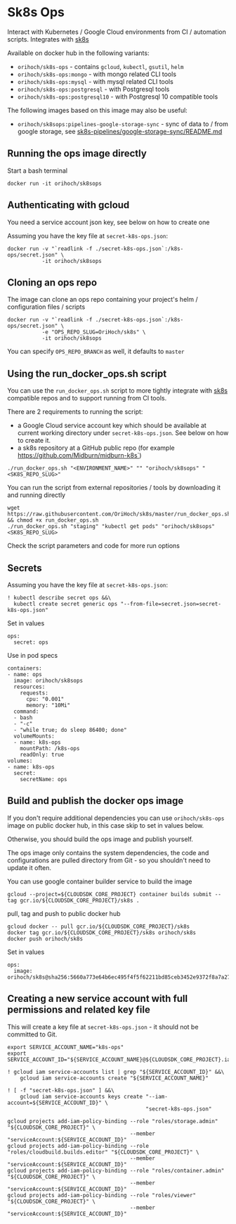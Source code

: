 # Sk8s Ops

Interact with Kubernetes / Google Cloud environments from CI / automation scripts. Integrates with [sk8s](https://github.com/OriHoch/sk8s)

Available on docker hub in the following variants:

* `orihoch/sk8s-ops` - contains `gcloud`, `kubectl`, `gsutil`, `helm`
* `orihoch/sk8s-ops:mongo` - with mongo related CLI tools
* `orihoch/sk8s-ops:mysql` - with mysql related CLI tools
* `orihoch/sk8s-ops:postgresql` - with Postgresql tools
* `orihoch/sk8s-ops:postgresql10` - with Postgresql 10 compatible tools



The following images based on this image may also be useful:
* `orihoch/sk8sops:pipelines-google-storage-sync` - sync of data to / from google storage, see [sk8s-pipelines/google-storage-sync/README.md](https://github.com/OriHoch/sk8s-pipelines/blob/master/google-storage-sync/README.md)

## Running the ops image directly

Start a bash terminal

```
docker run -it orihoch/sk8sops
```


## Authenticating with gcloud

You need a service account json key, see below on how to create one

Assuming you have the key file at `secret-k8s-ops.json`:

```
docker run -v "`readlink -f ./secret-k8s-ops.json`:/k8s-ops/secret.json" \
           -it orihoch/sk8sops
```


## Cloning an ops repo

The image can clone an ops repo containing your project's helm / configuration files / scripts

```
docker run -v "`readlink -f ./secret-k8s-ops.json`:/k8s-ops/secret.json" \
           -e "OPS_REPO_SLUG=OriHoch/sk8s" \
           -it orihoch/sk8sops
```

You can specify `OPS_REPO_BRANCH` as well, it defaults to `master`


## Using the run_docker_ops.sh script

You can use the `run_docker_ops.sh` script to more tightly integrate with [sk8s](https://github.com/OriHoch/sk8s) compatible repos and to support running from CI tools.

There are 2 requirements to running the script:

* a Google Cloud service account key which should be available at current working directory under `secret-k8s-ops.json`. See below on how to create it.
* a sk8s repository at a GitHub public repo (for example https://github.com/Midburn/midburn-k8s`)

```
./run_docker_ops.sh "<ENVIRONMENT_NAME>" "" "orihoch/sk8sops" "<SK8S_REPO_SLUG>"
```

You can run the script from external repositories / tools by downloading it and running directly

```
wget https://raw.githubusercontent.com/OriHoch/sk8s/master/run_docker_ops.sh && chmod +x run_docker_ops.sh
./run_docker_ops.sh "staging" "kubectl get pods" "orihoch/sk8sops" <SK8S_REPO_SLUG>
```

Check the script parameters and code for more run options


## Secrets

Assuming you have the key file at `secret-k8s-ops.json`:

```
! kubectl describe secret ops &&\
  kubectl create secret generic ops "--from-file=secret.json=secret-k8s-ops.json"
```

Set in values

```
ops:
  secret: ops
```

Use in pod specs

```
containers:
- name: ops
  image: orihoch/sk8sops
  resources:
    requests:
      cpu: "0.001"
      memory: "10Mi"
  command:
  - bash
  - "-c"
  - "while true; do sleep 86400; done"
  volumeMounts:
  - name: k8s-ops
    mountPath: /k8s-ops
    readOnly: true
volumes:
- name: k8s-ops
  secret:
    secretName: ops
```


## Build and publish the docker ops image

If you don't require additional dependencies you can use `orihoch/sk8s-ops` image on public docker hub, in this case skip to set in values below.

Otherwise, you should build the ops image and publish yourself.

The ops image only contains the system dependencies, the code and configurations are pulled directory from Git - so you shouldn't need to update it often.

You can use google container builder service to build the image

```
gcloud --project=${CLOUDSDK_CORE_PROJECT} container builds submit --tag gcr.io/${CLOUDSDK_CORE_PROJECT}/sk8s .
```

pull, tag and push to public docker hub

```
gcloud docker -- pull gcr.io/${CLOUDSDK_CORE_PROJECT}/sk8s
docker tag gcr.io/${CLOUDSDK_CORE_PROJECT}/sk8s orihoch/sk8s
docker push orihoch/sk8s
```

Set in values

```
ops:
  image: orihoch/sk8s@sha256:5660a773e64b6ec495f4f5f62211bd85ceb3452e9372f8a7a270c112804b03f3
```


## Creating a new service account with full permissions and related key file

This will create a key file at `secret-k8s-ops.json` - it should not be committed to Git.

```
export SERVICE_ACCOUNT_NAME="k8s-ops"
export SERVICE_ACCOUNT_ID="${SERVICE_ACCOUNT_NAME}@${CLOUDSDK_CORE_PROJECT}.iam.gserviceaccount.com"

! gcloud iam service-accounts list | grep "${SERVICE_ACCOUNT_ID}" &&\
    gcloud iam service-accounts create "${SERVICE_ACCOUNT_NAME}"

! [ -f "secret-k8s-ops.json" ] &&\
    gcloud iam service-accounts keys create "--iam-account=${SERVICE_ACCOUNT_ID}" \
                                            "secret-k8s-ops.json"

gcloud projects add-iam-policy-binding --role "roles/storage.admin" "${CLOUDSDK_CORE_PROJECT}" \
                                       --member "serviceAccount:${SERVICE_ACCOUNT_ID}"
gcloud projects add-iam-policy-binding --role "roles/cloudbuild.builds.editor" "${CLOUDSDK_CORE_PROJECT}" \
                                       --member "serviceAccount:${SERVICE_ACCOUNT_ID}"
gcloud projects add-iam-policy-binding --role "roles/container.admin" "${CLOUDSDK_CORE_PROJECT}" \
                                       --member "serviceAccount:${SERVICE_ACCOUNT_ID}"
gcloud projects add-iam-policy-binding --role "roles/viewer" "${CLOUDSDK_CORE_PROJECT}" \
                                       --member "serviceAccount:${SERVICE_ACCOUNT_ID}"
```
